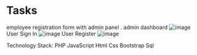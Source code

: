 # Tasks
employee registration form with admin panel .
admin dashboard
![image](https://user-images.githubusercontent.com/48298022/150309841-bf60cbbf-cfe6-4799-bb38-866885e35ba4.png)
User Sign In
![image](https://user-images.githubusercontent.com/48298022/150309319-e1e142e6-cfb1-4a0c-85a3-26974ea206de.png)
User Register
![image](https://user-images.githubusercontent.com/48298022/150309003-c142d875-4e5e-46d0-bf7d-61165817b48b.png)


Technology Stack:
PHP
JavaScript
Html
Css
Bootstrap
Sql


